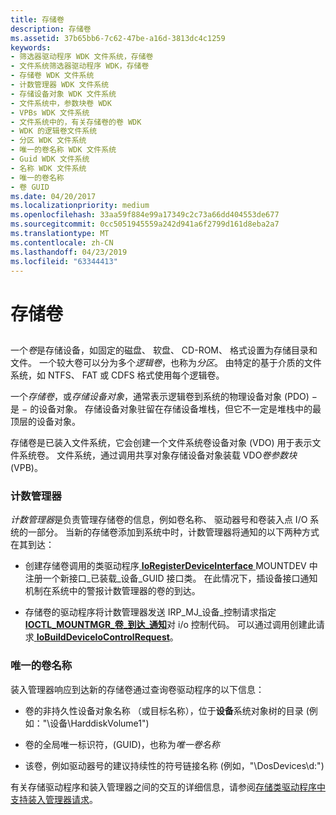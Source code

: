 ```yaml
---
title: 存储卷
description: 存储卷
ms.assetid: 37b65bb6-7c62-47be-a16d-3813dc4c1259
keywords:
- 筛选器驱动程序 WDK 文件系统，存储卷
- 文件系统筛选器驱动程序 WDK，存储卷
- 存储卷 WDK 文件系统
- 计数管理器 WDK 文件系统
- 存储设备对象 WDK 文件系统
- 文件系统中，参数块卷 WDK
- VPBs WDK 文件系统
- 文件系统中的，有关存储卷的卷 WDK
- WDK 的逻辑卷文件系统
- 分区 WDK 文件系统
- 唯一的卷名称 WDK 文件系统
- Guid WDK 文件系统
- 名称 WDK 文件系统
- 唯一的卷名称
- 卷 GUID
ms.date: 04/20/2017
ms.localizationpriority: medium
ms.openlocfilehash: 33aa59f884e99a17349c2c73a66dd404553de677
ms.sourcegitcommit: 0cc5051945559a242d941a6f2799d161d8eba2a7
ms.translationtype: MT
ms.contentlocale: zh-CN
ms.lasthandoff: 04/23/2019
ms.locfileid: "63344413"
---
```

# <a name="storage-volumes"></a>存储卷


## <span id="ddk_storage_volumes_if"></span><span id="DDK_STORAGE_VOLUMES_IF"></span>


一个*卷*是存储设备，如固定的磁盘、 软盘、 CD-ROM、 格式设置为存储目录和文件。 一个较大卷可以分为多个*逻辑卷*，也称为*分区*。 由特定的基于介质的文件系统，如 NTFS、 FAT 或 CDFS 格式使用每个逻辑卷。

一个*存储卷*，或*存储设备对象*，通常表示逻辑卷到系统的物理设备对象 (PDO) − 是 − 的设备对象。 存储设备对象驻留在存储设备堆栈，但它不一定是堆栈中的最顶层的设备对象。

存储卷是已装入文件系统，它会创建一个文件系统卷设备对象 (VDO) 用于表示文件系统卷。 文件系统，通过调用共享对象存储设备对象装载 VDO*卷参数块*(VPB)。

### <a name="span-idddkmountmanagerifspanspan-idddkmountmanagerifspanmount-manager"></a><span id="ddk_mount_manager_if"></span><span id="DDK_MOUNT_MANAGER_IF"></span>计数管理器

*计数管理器*是负责管理存储卷的信息，例如卷名称、 驱动器号和卷装入点 I/O 系统的一部分。 当新的存储卷添加到系统中时，计数管理器将通知的以下两种方式在其到达：

-   创建存储卷调用的类驱动程序[ **IoRegisterDeviceInterface** ](https://msdn.microsoft.com/library/windows/hardware/ff549506) MOUNTDEV 中注册一个新接口\_已装载\_设备\_GUID 接口类。 在此情况下，插设备接口通知机制在系统中的警报计数管理器的卷的到达。

-   存储卷的驱动程序将计数管理器发送 IRP\_MJ\_设备\_控制请求指定[ **IOCTL\_MOUNTMGR\_卷\_到达\_通知**](https://msdn.microsoft.com/library/windows/hardware/ff560477)对 i/o 控制代码。 可以通过调用创建此请求[ **IoBuildDeviceIoControlRequest**](https://msdn.microsoft.com/library/windows/hardware/ff548318)。

### <a name="span-idddkuniquevolumenameifspanspan-idddkuniquevolumenameifspanunique-volume-name"></a><span id="ddk_unique_volume_name_if"></span><span id="DDK_UNIQUE_VOLUME_NAME_IF"></span>唯一的卷名称

装入管理器响应到达新的存储卷通过查询卷驱动程序的以下信息：

-   卷的非持久性设备对象名称 （或目标名称），位于**设备**系统对象树的目录 (例如："\\设备\\HarddiskVolume1")

-   卷的全局唯一标识符，(GUID)，也称为*唯一卷名称*

-   该卷，例如驱动器号的建议持续性的符号链接名称 (例如，"\\DosDevices\\d:")

有关存储驱动程序和装入管理器之间的交互的详细信息，请参阅[存储类驱动程序中支持装入管理器请求](https://msdn.microsoft.com/library/windows/hardware/ff567603)。

 

 





